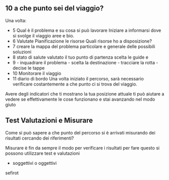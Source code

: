 ## 10 a che punto sei del viaggio? 

Una volta:

- 5 Qual è il problema e su cosa si può lavorare 
Iniziare a informarsi dove si svolge il viaggio aree e bio.
- 6 Valutate  Pianificazione   le risorse Quali risorse ho a disposizione? 
- 7 creare la mappa del problema particolare e generale delle possibili soluzioni
- 8 stato di salute valutato il tuo punto di partenza scelta le guide e 
- 9 - inquadrare il problema -  scelta la destinazione - tracciare la rotta - decise le tappe  
- 10 Monitorare il viaggio
- 11 diario di bordo
Una volta iniziato il percorso,  sarà  necessario verificare costantemente a che punto ci si trova del viaggio.

Avere degli indicatori che ti mostrano la tua posizione attuale ti può aiutare a vedere se effettivamente le cose funzionano e stai avanzando nel modo giuto

## Test Valutazioni e Misurare

Come si può sapere a che punto del percorso si è arrivati misurando dei risultati cercando dei riferimenti? 
 
Misurare è fin da sempre il modo per verificare i risultati per fare questo si possono utilizzare test e valutazioni

 - soggettivi o oggettivi







sefirot
<!--stackedit_data:
eyJoaXN0b3J5IjpbMTMyMDk3ODkxMSwtNzg0NjA1MzE5LC01OD
Y5NTAwODcsMTQ0NTM4NjEyLDE3NzQ5MjYxOTQsMTY0MjgzMDky
NCwxMDE1ODA1NjQwXX0=
-->